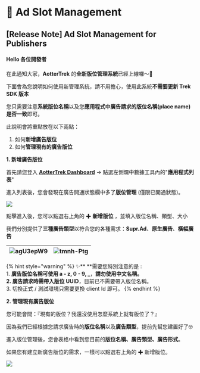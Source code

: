 # 🎉 Ad Slot Management

## [Release Note] Ad Slot Management for Publishers <a href="release-note-ad-slot-management-for-publishers" id="release-note-ad-slot-management-for-publishers"></a>

#### Hello 各位開發者 <a href="hello-ge-wei-kai-fa-zhe" id="hello-ge-wei-kai-fa-zhe"></a>

在此通知大家，**AotterTrek** 的**全新版位管理系統**已經上線囉～🎉

下面會為您說明如何使用新管理系統，請不用擔心，使用此系統**不需要更新 Trek SDK 版本**

您只需要注意**系統版位名稱**以及您**應用程式中廣告請求的版位名稱(place name) 是否一致**即可。

此說明會將重點放在以下兩點：

1. 如何**新增廣告版位**
2. 如何**管理現有的廣告版位**

**1. 新增廣告版位**

首先請您登入 [**AotterTrek Dashboard**](https://trek.aotter.net/me) -> 點選左側爛中數據工具內的"**應用程式列表**"

進入列表後，您會發現在廣告開通狀態欄中多了**版位管理** (僅限已開通狀態)。

![](https://user-images.githubusercontent.com/48562635/117430534-d1ff0280-af5a-11eb-814e-77c9238f6d0d.jpeg)

點擊進入後，您可以點選右上角的 ✚ **新增版位** ，並填入版位名稱、類型、大小

我們分別提供了**三種廣告類型**以符合您的各種需求：**Supr.Ad**、**原生廣告**、**橫幅廣告**

| ![agU3epW9](.gitbook/assets/UUID空.jpg) | ![tmnh-Ptg](.gitbook/assets/iOS\_BannerAd.png) |
| -------------------------------------- | ---------------------------------------------- |

{% hint style="warning" %}
✨** **需要您特別注意的是 :\
1\. **廣告版位名稱可使用 a - z, 0 - 9,  \_**，**請勿使用中文名稱。**\
****2.** **廣告請求時需帶入**版位** **UUID**，目前已不需要帶入版位名稱。\
3\. 切換正式 / 測試環境只需要更換 client Id 即可。
{% endhint %}

**2. 管理現有廣告版位**

您可能會問：『現有的版位？我還沒使用怎麼系統上就有版位了？』

因為我們已經根據您請求廣告時的**版位名稱**以及**廣告類型**，提前先幫您建置好了🤓

進入版位管理後，您會表格中看到您目前的**版位名稱、廣告類型、廣告形式**。

如果您有建立新廣告版位的需求，一樣可以點選右上角的 ✚ 新增版位。

![](<.gitbook/assets/UUID 現有版位.png>)
